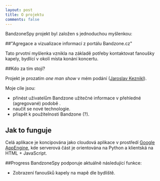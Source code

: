 ```yaml
---
layout: post
title: O projektu
comments: false
---
```


BandzoneSpy projekt byl založen s jednoduchou myšlenkou:

##"Agregace a vizualizace informací z portálu Bandzone.cz"


Tato prvotní myšlenka vznikla na základě potřeby kontaktovat fanoušky kapely, bydlící v okolí místa konání koncertu.  

##Kdo za tím stojí?

Projekt je prozatím *one man show* v mém podání ([Jaroslav Keznikl](http://twitter.com/jkeznikl)).

Moje cíle jsou:

 - přinést uživatelům Bandzone užitečné informace v přehledné (agregované) podobě .
 - naučit se nové technologie.
 - přispět k použitelnosti Bandzone (?).

## Jak to funguje
Celá aplikace je koncipována jako cloudová aplikace v prostředí [Google AppEngine](https://appengine.google.com/), kde serverová část je orientována na Python a klientská na HTML + JavaScript. 
 
##Progress
BandzoneSpy podporuje aktuálně následující funkce:

- Zobrazení fanoušků kapely na mapě dle bydliště. 

